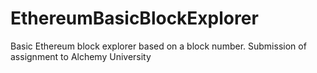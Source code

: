 # EthereumBasicBlockExplorer
Basic Ethereum block explorer based on a block number. Submission of assignment to Alchemy University
